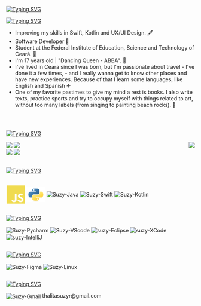 <!-- Presentation-->

<!-- <img src="https://github.com/thalitaasuzy/thalitaasuzy/assets/112733274/c7f6f280-e679-40d5-ae94-24541708122a">-->

[![Typing SVG](https://readme-typing-svg.demolab.com?font=Righteous&size=25&pause=1000&color=AD7BFF&background=7C0DA900&vCenter=true&width=435&lines=Hi!!+I'm+Thalita+Suzy+%F0%9F%AA%B7)](https://git.io/typing-svg)

[![Typing SVG](https://readme-typing-svg.demolab.com?font=Righteous&size=15&pause=1000&color=AD7BFF&background=7C0DA900&vCenter=true&repeat=false&width=435&lines=%E2%97%BD%EF%B8%8FAbout+me)](https://git.io/typing-svg)

- Improving my skills in Swift, Kotlin and UX/UI Design. 🖋️
- Software Developer 📱
- Student at the Federal Institute of Education, Science and Technology of Ceará. 🎒
- I'm 17 years old | "Dancing Queen - ABBA". 🎂 
- I've lived in Ceara since I was born, but I'm passionate about travel - I've done it a few times, - and I really wanna get to know other places and have new experiences. Because of that I learn some languages, like English and Spanish ✈
- One of my favorite pastimes to give my mind a rest is books. I also write texts, practice sports and try to occupy myself with things related to art, without too many labels (from singing to painting beach rocks). 🦋

</br>

<!-- Spotify Playlist (https://github.com/kittinan/spotify-github-profile) 
 
[![spotify-github-profile](https://spotify-github-profile.vercel.app/api/view?uid=31y27vapuxn7w7ooebmxwl3lglv4&cover_image=true&theme=novatorem&show_offline=false&background_color=121212&interchange=false&bar_color=9034b2&bar_color_cover=true)](https://open.spotify.com/playlist/0jW4Xjlot65Z2v0QA0Z5sK) -->



##

[![Typing SVG](https://readme-typing-svg.demolab.com?font=Righteous&size=15&pause=1000&color=AD7BFF&background=7C0DA900&vCenter=true&repeat=false&width=435&lines=%E2%97%BD%EF%B8%8FGithub+Stuffs)](https://git.io/typing-svg)

<!-- GitHub Card -->
<img align="right" height="620m" left="200" src="https://raw.githubusercontent.com/gist/thalitaasuzy/ec39a8165e2faf5c78ee738727a37326/raw/9e04fe6b5f39f425fa60a6aae055a02ec7adea3f/githubcard.svg"/>

<!-- ReadMe Stats -->
<div>
 <img height="200cm" src="https://github-readme-stats.vercel.app/api?username=thalitaasuzy&show_icons=true&theme=tokyonight" />
 <img height="225cm" src="https://github-readme-stats.vercel.app/api/top-langs/?username=thalitaasuzy&layout=compact&theme=tokyonight" />
 <!-- <img height="143.5cm" src="https://github-readme-stats.vercel.app/api/pin/?username=thalitaasuzy&repo=github-readme-stats&theme=tokyonight" /> -->
</div>

<!-- Trophy Code -->

 <div> 
 <img height="95cm" src=https://github-profile-trophy.vercel.app/?username=thalitaasuzy&title=Commits&theme=tokyonight&row=1&column=1 />
 <img height="95cm" src=https://github-profile-trophy.vercel.app/?username=thalitaasuzy&title=Repo&theme=tokyonight&row=1&column=2 />
</div> 


## 
 
[![Typing SVG](https://readme-typing-svg.demolab.com?font=Righteous&size=15&pause=1000&color=AD7BFF&background=7C0DA900&vCenter=true&repeat=false&width=435&lines=%E2%97%BD%EF%B8%8FProgramming+Tools)](https://git.io/typing-svg)
 
 <!-- Languages Images -->
 <div style="display: inline_block"><br>
  <img align="center" alt="Suzy-Js" height="=40" width="50" src="https://raw.githubusercontent.com/devicons/devicon/master/icons/javascript/javascript-plain.svg" />
  <img align="center" alt="Suzy-Python" height="40" width="50" src="https://raw.githubusercontent.com/devicons/devicon/master/icons/python/python-original.svg" />
  <img align="center" alt="Suzy-Java" height="40" width="50" src="https://cdn.jsdelivr.net/gh/devicons/devicon/icons/java/java-original.svg" />    
 <!-- <img align="center" alt="Suzy-CSS3" height="40" width="50" src="https://cdn.jsdelivr.net/gh/devicons/devicon/icons/css3/css3-original.svg" />
  <img align="center" alt="Suzy-HTML5" height="40" width="50" src="https://cdn.jsdelivr.net/gh/devicons/devicon/icons/html5/html5-original.svg" /> -->
  <img align="center" alt="Suzy-Swift" height="40" width="50" src="https://cdn.jsdelivr.net/gh/devicons/devicon/icons/swift/swift-original.svg" />
  <img align="center" alt="Suzy-Kotlin" height="40" width="50" src="https://cdn.jsdelivr.net/gh/devicons/devicon/icons/kotlin/kotlin-original.svg" />
          
          
  
 ##

  <!-- IDEs Images -->
 [![Typing SVG](https://readme-typing-svg.demolab.com?font=Righteous&size=15&pause=1000&color=AD7BFF&background=7C0DA900&vCenter=true&repeat=false&width=435&lines=%E2%97%BD%EF%B8%8F+IDEs+)](https://git.io/typing-svg)
 
  <img align="center" alt="Suzy-Pycharm" height="40" width="50" src="https://cdn.jsdelivr.net/gh/devicons/devicon/icons/pycharm/pycharm-original.svg" />
  <img align="center" alt="Suzy-VScode" height="40" width="50" src="https://cdn.jsdelivr.net/gh/devicons/devicon/icons/vscode/vscode-original.svg" />
  <img align="center" alt="suzy-Eclipse" height="40" width="40" src="https://user-images.githubusercontent.com/112733274/235544515-31b4bb3d-1031-4b35-a35e-ad60cc4d46f9.png" alt="suzy-eclipse"/>
  <img align="center" alt="suzy-XCode" height="40" width="40" src="https://cdn.jsdelivr.net/gh/devicons/devicon/icons/xcode/xcode-original.svg" />
  <img align="center" alt="suzy-IntelliJ" height="40" width="40" src="https://cdn.jsdelivr.net/gh/devicons/devicon/icons/intellij/intellij-original.svg" />

##

 <!-- Tools Images -->          
 [![Typing SVG](https://readme-typing-svg.demolab.com?font=Righteous&size=15&pause=1000&color=AD7BFF&background=7C0DA900&vCenter=true&repeat=false&width=435&lines=%E2%97%BD%EF%B8%8F+Used+Things+)](https://git.io/typing-svg)
  
 <img align="center" alt="Suzy-Figma" height="40" width="50" src="https://cdn.jsdelivr.net/gh/devicons/devicon/icons/figma/figma-original.svg" />
 <img align="center" alt="Suzy-Linux" height="40" width="50" src="https://cdn.jsdelivr.net/gh/devicons/devicon/icons/linux/linux-original.svg" />
           

<br>

##

 <!-- Contact Me -->

[![Typing SVG](https://readme-typing-svg.herokuapp.com?font=Righteous&size=15&pause=1000&color=AD7BFF&background=7C0DA900&repeat=false&width=435&lines=%E2%97%BDContact+Me)](https://git.io/typing-svg)
 
<!-- <img align="center" alt="Suzy-Linkedin" height="25" width="25" src="https://cdn.jsdelivr.net/gh/devicons/devicon/icons/linkedin/linkedin-original.svg" />  <br> -->
 
<img align="center" alt="Suzy-Gmail" height="25" width="25" src= "https://github.com/thalitaasuzy/thalitaasuzy/assets/112733274/ae7b1a6d-c452-40ab-b7ac-6404f95d071c" />
thalitasuzyr@gmail.com



<!-- Snake Game
<img src="https://raw.githubusercontent.com/thalitaasuzy/thalitaasuzy/output/snake.svg" alt="Snake animation" />
-->
###

            
 <!-- <img align="right" alt="Suzy-pic" height="150" style="border-radius:50px;" src="https://i.pinimg.com/564x/4c/34/a5/4c34a5e3ea14422f31255e1e61d172c1.jpg"> -->
</div>
 

<!--
**thalitaasuzy/thalitaasuzy** is a ✨ _special_ ✨ repository because its `README.md` (this file) appears on your GitHub profile.

